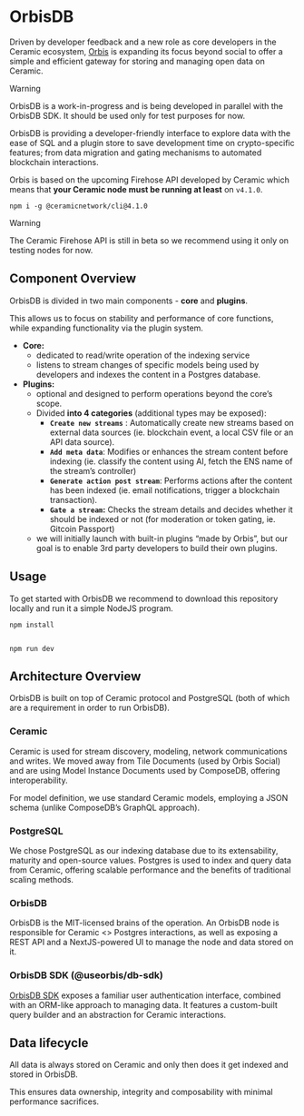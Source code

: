 # OrbisDB
Driven by developer feedback and a new role as core developers in the Ceramic ecosystem, [Orbis](https://useorbis.com) is expanding its focus beyond social to offer a simple and efficient gateway for storing and managing open data on Ceramic.

> [!WARNING]  
> OrbisDB is a work-in-progress and is being developed in parallel with the OrbisDB SDK. It should be used only for test purposes for now.

OrbisDB is providing a developer-friendly interface to explore data with the ease of SQL and a plugin store to save development time on crypto-specific features; from data migration and gating mechanisms to automated blockchain interactions.

Orbis is based on the upcoming Firehose API developed by Ceramic which means that **your Ceramic node must be running at least** on `v4.1.0`. 

    npm i -g @ceramicnetwork/cli@4.1.0

> [!WARNING]  
> The Ceramic Firehose API is still in beta so we recommend using it only on testing nodes for now.

## Component Overview
OrbisDB is divided in two main components - **core** and **plugins**.

This allows us to focus on stability and performance of core functions, while expanding functionality via the plugin system.

- **Core:**
    - dedicated to read/write operation of the indexing service
    - listens to stream changes of specific models being used by developers and indexes the content in a Postgres database.
- **Plugins:**
    - optional and designed to perform operations beyond the core’s scope.
    - Divided **into 4 categories** (additional types may be exposed):
        - **`Create new streams`** : Automatically create new streams based on external data sources (ie. blockchain event, a local CSV file or an API data source).
        - **`Add meta data`**: Modifies or enhances the stream content before indexing (ie. classify the content using AI, fetch the ENS name of the stream’s controller)
        - **`Generate action post stream`**: Performs actions after the content has been indexed (ie. email notifications, trigger a blockchain transaction).
        - **`Gate a stream`:** Checks the stream details and decides whether it should be indexed or not (for moderation or token gating, ie. Gitcoin Passport)
    - we will initially launch with built-in plugins “made by Orbis”, but our goal is to enable 3rd party developers to build their own plugins.

## Usage
To get started with OrbisDB we recommend to download this repository locally and run it a simple NodeJS program.

    npm install


    npm run dev

## Architecture Overview

OrbisDB is built on top of Ceramic protocol and PostgreSQL (both of which are a requirement in order to run OrbisDB).

### Ceramic

Ceramic is used for stream discovery, modeling, network communications and writes.
We moved away from Tile Documents (used by Orbis Social) and are using Model Instance Documents used by ComposeDB, offering interoperability.

For model definition, we use standard Ceramic models, employing a JSON schema (unlike ComposeDB’s GraphQL approach). 

### PostgreSQL

We chose PostgreSQL as our indexing database due to its extensability, maturity and open-source values.
Postgres is used to index and query data from Ceramic, offering scalable performance and the benefits of traditional scaling methods.

### OrbisDB

OrbisDB is the MIT-licensed brains of the operation.
An OrbisDB node is responsible for Ceramic <> Postgres interactions, as well as exposing a REST API and a NextJS-powered UI to manage the node and data stored on it.

### OrbisDB SDK (@useorbis/db-sdk)

[OrbisDB SDK](https://github.com/OrbisWeb3/db-sdk) exposes a familiar user authentication interface, combined with an ORM-like approach to managing data.
It features a custom-built query builder and an abstraction for Ceramic interactions.

## Data lifecycle
All data is always stored on Ceramic and only then does it get indexed and stored in OrbisDB.

This ensures data ownership, integrity and composability with minimal performance sacrifices.